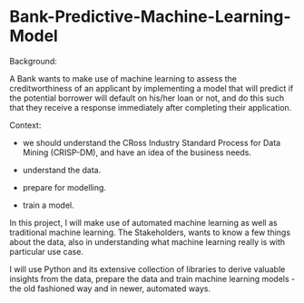 # Bank-Predictive-Machine-Learning-Model
Background:

A Bank wants to make use of machine learning to assess the creditworthiness of an applicant by implementing a model that will predict if the potential borrower will default on his/her loan or not, and do this such that they receive a response immediately after completing their application.

Context: 

- we should understand the CRoss Industry Standard Process for Data Mining (CRISP-DM), and have an idea of the business needs.

- understand the data.

- prepare for modelling.

- train a model.


In this project, I will make use of automated machine learning as well as traditional machine learning. The Stakeholders, wants to know a few things about the data, also in understanding what machine learning really is with particular use case.

I will use Python and its extensive collection of libraries to derive valuable insights from the data, prepare the data and train machine learning models - the old fashioned way and in newer, automated ways.
